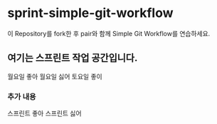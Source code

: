 # sprint-simple-git-workflow

이 Repository를 fork한 후 pair와 함께 Simple Git Workflow를 연습하세요.

## 여기는 스프린트 작업 공간입니다.

월요일 좋아
월요일 싫어
토요일 좋이
### 추가 내용
스프린트 좋아
스프린트 싫어
